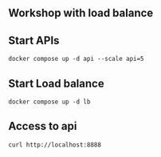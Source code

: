 ## Workshop with load balance

## Start APIs
```
docker compose up -d api --scale api=5
```

## Start Load balance
```
docker compose up -d lb
```

## Access to api
```
curl http://localhost:8888
```